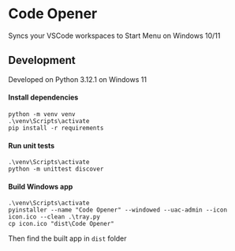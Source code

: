 # Code Opener
Syncs your VSCode workspaces to Start Menu on Windows 10/11

## Development
Developed on Python 3.12.1 on Windows 11

#### Install dependencies
```
python -m venv venv
.\venv\Scripts\activate
pip install -r requirements
```

#### Run unit tests
```
.\venv\Scripts\activate
python -m unittest discover
```

#### Build Windows app
```
.\venv\Scripts\activate
pyinstaller --name "Code Opener" --windowed --uac-admin --icon icon.ico --clean .\tray.py
cp icon.ico "dist\Code Opener"
```

Then find the built app in `dist` folder
